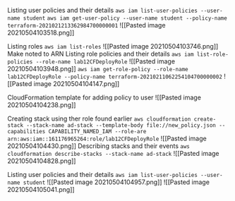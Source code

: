 Listing user policies and their details
`aws iam list-user-policies --user-name student`
`aws iam get-user-policy --user-name student --policy-name terraform-2021021213362984700000001`
![[Pasted image 20210504103518.png]]

Listing roles
`aws iam list-roles`
![[Pasted image 20210504103746.png]]
Make noted to ARN
Listing role policies and their details
`aws iam list-role-policies --role-name lab12CFDeployRole`
![[Pasted image 20210504103948.png]]
`aws iam get-role-policy --role-name lab12CFDeployRole --policy-name terraform-20210211062254104700000002`
![[Pasted image 20210504104147.png]]

CloudFormation template for adding policy to user
![[Pasted image 20210504104238.png]]

Creating stack using ther role found earlier
`aws cloudformation create-stack --stack-name ad-stack --template-body file://new_policy.json --capabilities CAPABILITY_NAMED_IAM --role-are arn:aws:iam::161176965264:role/lab12CFDeployRole`
![[Pasted image 20210504104430.png]]
Describing stacks and their events
`aws cloudformation describe-stacks --stack-name ad-stack`
![[Pasted image 20210504104828.png]]

Listing user policies and their details
`aws iam list-user-policies --user-name student`
![[Pasted image 20210504104957.png]]
![[Pasted image 20210504105041.png]]
